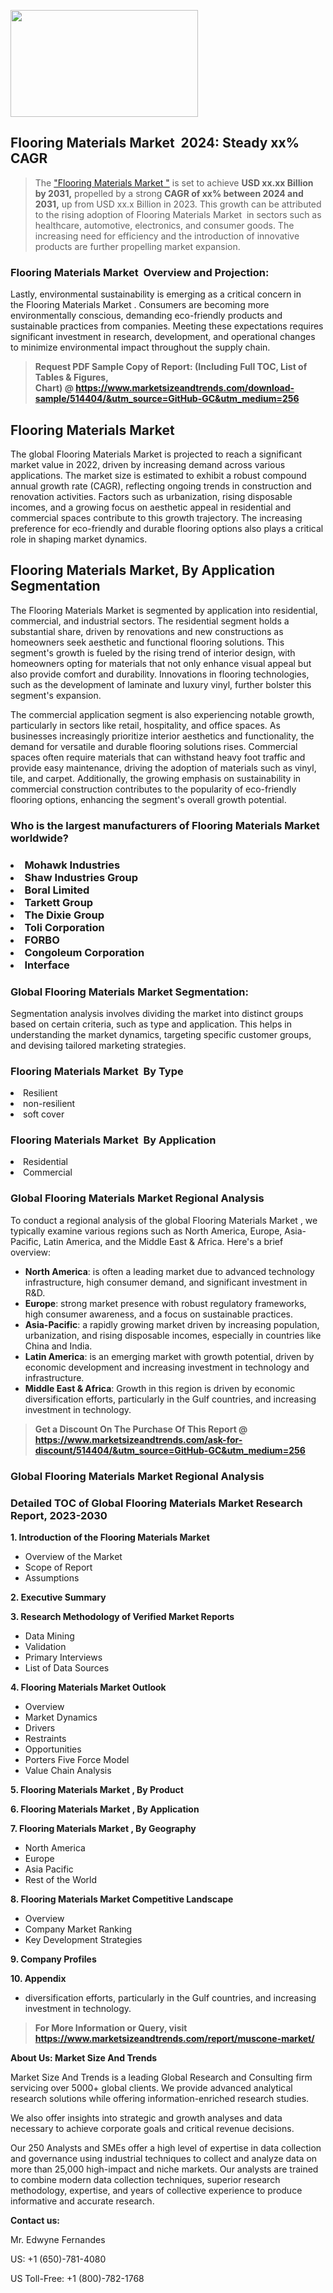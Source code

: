 <p><img class="alignnone size-medium wp-image-20088" src="https://ffe5etoiles.com/wp-content/uploads/2024/12/MST1-300x171.png" alt="" width="300" height="171" /></p><h2 id="ember46" class="ember-view reader-text-block__heading-2">Flooring Materials Market &nbsp;2024: Steady&nbsp;xx% CAGR</h2><blockquote id="ember47" class="ember-view reader-text-block__blockquote">The&nbsp;<a class="app-aware-link " href="https://www.marketsizeandtrends.com/download-sample/514404/&utm_source=GitHub-GC&utm_medium=256" target="_blank" data-test-app-aware-link="">"Flooring Materials Market "</a>&nbsp;is set to achieve&nbsp;<strong>USD&nbsp;xx.xx&nbsp;Billion by 2031,</strong>&nbsp;propelled by a strong&nbsp;<strong>CAGR of&nbsp;xx% between 2024 and 2031,</strong>&nbsp;up from USD xx.x Billion in 2023. This growth can be attributed to the rising adoption of&nbsp;Flooring Materials Market &nbsp;in sectors such as healthcare, automotive, electronics, and consumer goods. The increasing need for efficiency and the introduction of innovative products are further propelling market expansion.</blockquote><h3 id="ember48" class="ember-view reader-text-block__heading-3">Flooring Materials Market &nbsp;Overview and Projection:</h3><p id="ember49" class="ember-view reader-text-block__paragraph">Lastly, environmental sustainability is emerging as a critical concern in the&nbsp;Flooring Materials Market . Consumers are becoming more environmentally conscious, demanding eco-friendly products and sustainable practices from companies. Meeting these expectations requires significant investment in research, development, and operational changes to minimize environmental impact throughout the supply chain.</p><blockquote id="ember50" class="ember-view reader-text-block__blockquote"><strong>Request PDF Sample Copy of Report: (Including Full TOC, List of Tables &amp; Figures, Chart)&nbsp;@&nbsp;<strong><a href="https://www.marketsizeandtrends.com/download-sample/514404/&utm_source=GitHub-GC&utm_medium=256" target="_blank">https://www.marketsizeandtrends.com/download-sample/514404/&utm_source=GitHub-GC&utm_medium=256</a></strong></strong></blockquote><h3 class=""> <h2>Flooring Materials Market</h2><p>The global Flooring Materials Market is projected to reach a significant market value in 2022, driven by increasing demand across various applications. The market size is estimated to exhibit a robust compound annual growth rate (CAGR), reflecting ongoing trends in construction and renovation activities. Factors such as urbanization, rising disposable incomes, and a growing focus on aesthetic appeal in residential and commercial spaces contribute to this growth trajectory. The increasing preference for eco-friendly and durable flooring options also plays a critical role in shaping market dynamics.</p><h2>Flooring Materials Market, By Application Segmentation</h2><p>The Flooring Materials Market is segmented by application into residential, commercial, and industrial sectors. The residential segment holds a substantial share, driven by renovations and new constructions as homeowners seek aesthetic and functional flooring solutions. This segment's growth is fueled by the rising trend of interior design, with homeowners opting for materials that not only enhance visual appeal but also provide comfort and durability. Innovations in flooring technologies, such as the development of laminate and luxury vinyl, further bolster this segment's expansion.</p><p>The commercial application segment is also experiencing notable growth, particularly in sectors like retail, hospitality, and office spaces. As businesses increasingly prioritize interior aesthetics and functionality, the demand for versatile and durable flooring solutions rises. Commercial spaces often require materials that can withstand heavy foot traffic and provide easy maintenance, driving the adoption of materials such as vinyl, tile, and carpet. Additionally, the growing emphasis on sustainability in commercial construction contributes to the popularity of eco-friendly flooring options, enhancing the segment's overall growth potential.</p></h3><h3 id="" class="">Who is the largest manufacturers of&nbsp;Flooring Materials Market worldwide?</h3><h3 class=""></Li><Li>Mohawk Industries</Li><Li> Shaw Industries Group</Li><Li> Boral Limited</Li><Li> Tarkett Group</Li><Li> The Dixie Group</Li><Li> Toli Corporation</Li><Li> FORBO</Li><Li> Congoleum Corporation</Li><Li> Interface</h3><h3 id="ember53" class="ember-view reader-text-block__heading-3">Global&nbsp;Flooring Materials Market Segmentation:</h3><p id="ember54" class="ember-view reader-text-block__paragraph">Segmentation analysis involves dividing the market into distinct groups based on certain criteria, such as type and application. This helps in understanding the market dynamics, targeting specific customer groups, and devising tailored marketing strategies.</p><h3 id="" class="">Flooring Materials Market &nbsp;By Type</h3><p></Li><Li>Resilient</Li><Li> non-resilient</Li><Li> soft cover</p><h3 id="" class="">Flooring Materials Market &nbsp;By Application</h3><p class=""></Li><Li>Residential</Li><Li> Commercial</p><h3 id="ember62" class="ember-view reader-text-block__heading-3">Global Flooring Materials Market Regional Analysis</h3><p id="ember63" class="ember-view reader-text-block__paragraph">To conduct a regional analysis of the global Flooring Materials Market , we typically examine various regions such as North America, Europe, Asia-Pacific, Latin America, and the Middle East &amp; Africa. Here's a brief overview:</p><ul><li><strong>North America</strong>: is often a leading market due to advanced technology infrastructure, high consumer demand, and significant investment in R&amp;D.</li><li><strong>Europe</strong>: strong market presence with robust regulatory frameworks, high consumer awareness, and a focus on sustainable practices.</li><li><strong>Asia-Pacific</strong>: a rapidly growing market driven by increasing population, urbanization, and rising disposable incomes, especially in countries like China and India.</li><li><strong>Latin America</strong>: is an emerging market with growth potential, driven by economic development and increasing investment in technology and infrastructure.</li><li><strong>Middle East &amp; Africa</strong>: Growth in this region is driven by economic diversification efforts, particularly in the Gulf countries, and increasing investment in technology.</li></ul><blockquote id="ember61" class="ember-view reader-text-block__blockquote"><strong>Get a Discount On The Purchase Of This Report @ <strong><a href="https://html-cleaner.com/" target="">https://www.marketsizeandtrends.com/ask-for-discount/514404/&utm_source=GitHub-GC&utm_medium=256</a></strong></strong></blockquote><h3 id="ember62" class="ember-view reader-text-block__heading-3">Global Flooring Materials Market Regional Analysis</h3><h3 id="" class="">Detailed TOC of Global Flooring Materials Market Research Report, 2023-2030</h3><p id="" class=""><strong>1. Introduction of the Flooring Materials Market </strong></p><ul><li>Overview of the Market</li><li>Scope of Report</li><li>Assumptions</li></ul><p id="" class=""><strong>2. Executive Summary</strong></p><p id="" class=""><strong>3. Research Methodology of Verified Market Reports</strong></p><ul><li>Data Mining</li><li>Validation</li><li>Primary Interviews</li><li>List of Data Sources</li></ul><p id="" class=""><strong>4. Flooring Materials Market Outlook</strong></p><ul><li>Overview</li><li>Market Dynamics</li><li>Drivers</li><li>Restraints</li><li>Opportunities</li><li>Porters Five Force Model</li><li>Value Chain Analysis</li></ul><p id="" class=""><strong>5. Flooring Materials Market , By Product</strong></p><p id="" class=""><strong>6. Flooring Materials Market , By Application</strong></p><p id="" class=""><strong>7. Flooring Materials Market , By Geography</strong></p><ul><li>North America</li><li>Europe</li><li>Asia Pacific</li><li>Rest of the World</li></ul><p id="" class=""><strong>8. Flooring Materials Market Competitive Landscape</strong></p><ul><li>Overview</li><li>Company Market Ranking</li><li>Key Development Strategies</li></ul><p id="" class=""><strong>9. Company Profiles</strong></p><p id="" class=""><strong>10. Appendix</strong></p><ul><li>diversification efforts, particularly in the Gulf countries, and increasing investment in technology.</li></ul><blockquote id="ember65" class="ember-view reader-text-block__blockquote"><strong>For More Information or Query, visit <strong><strong><a href="https://html-cleaner.com/" target="">https://www.marketsizeandtrends.com/report/muscone-market/</a></strong></strong></strong></blockquote><p id="" class=""><strong>About Us: Market Size And Trends</strong></p><p id="" class="">Market Size And Trends is a leading Global Research and Consulting firm servicing over 5000+ global clients. We provide advanced analytical research solutions while offering information-enriched research studies.</p><p id="" class="">We also offer insights into strategic and growth analyses and data necessary to achieve corporate goals and critical revenue decisions.</p><p id="" class="">Our 250 Analysts and SMEs offer a high level of expertise in data collection and governance using industrial techniques to collect and analyze data on more than 25,000 high-impact and niche markets. Our analysts are trained to combine modern data collection techniques, superior research methodology, expertise, and years of collective experience to produce informative and accurate research.</p><p id="" class=""><strong>Contact us:</strong></p><p id="" class="">Mr. Edwyne Fernandes</p><p id="" class="">US: +1 (650)-781-4080</p><p id="" class="">US Toll-Free: +1 (800)-782-1768</p>
